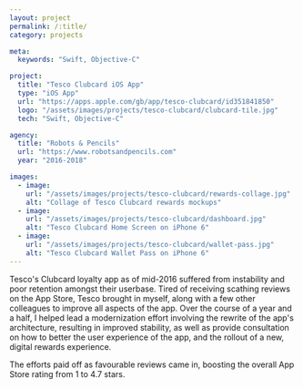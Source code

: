 ```yaml
---
layout: project
permalink: /:title/
category: projects

meta:
  keywords: "Swift, Objective-C"

project:
  title: "Tesco Clubcard iOS App"
  type: "iOS App"
  url: "https://apps.apple.com/gb/app/tesco-clubcard/id351841850"
  logo: "/assets/images/projects/tesco-clubcard/clubcard-tile.jpg"
  tech: "Swift, Objective-C"

agency:
  title: "Robots & Pencils"
  url: "https://www.robotsandpencils.com"
  year: "2016-2018"

images:
  - image:
    url: "/assets/images/projects/tesco-clubcard/rewards-collage.jpg"
    alt: "Collage of Tesco Clubcard rewards mockups"
  - image:
    url: "/assets/images/projects/tesco-clubcard/dashboard.jpg"
    alt: "Tesco Clubcard Home Screen on iPhone 6"
  - image:
    url: "/assets/images/projects/tesco-clubcard/wallet-pass.jpg"
    alt: "Tesco Clubcard Wallet Pass on iPhone 6"
---
```

<p>Tesco's Clubcard loyalty app as of mid-2016 suffered from instability and poor retention amongst their userbase. Tired of receiving scathing reviews on the App Store, Tesco brought in myself, along with a few other colleagues to improve all aspects of the app. Over the course of a year and a half, I helped lead a modernization effort involving the rewrite of the app's architecture, resulting in improved stability, as well as provide consultation on how to better the user experience of the app, and the rollout of a new, digital rewards experience.</p>
<p>The efforts paid off as favourable reviews came in, boosting the overall App Store rating from 1 to 4.7 stars.</p>
